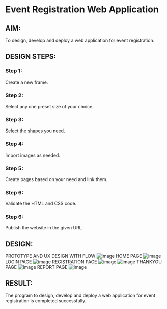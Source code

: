# Event Registration Web Application

## AIM:
To design, develop and deploy a web application for event registration.

## DESIGN STEPS:

### Step 1:
Create a new frame.

### Step 2:
Select any one preset size of your choice.

### Step 3:
Select the shapes you need.

### Step 4:
Import images as needed.

### Step 5:
Create pages based on your need and link them.

### Step 6:

Validate the HTML and CSS code.

### Step 6:

Publish the website in the given URL.

## DESIGN:
PROTOTYPE AND UX DESIGN WITH FLOW
![image](https://user-images.githubusercontent.com/119559822/215240833-2200a33f-d47b-4a99-ab1a-c722bcd4298e.png)
HOME PAGE
![image](https://user-images.githubusercontent.com/119559822/215240856-bdf7287c-7f4d-4e6f-9e54-6c2e9a4fd4f2.png)
LOGIN PAGE
![image](https://user-images.githubusercontent.com/119559822/215240920-c045a8b9-b3e5-4949-9397-814dcc86b4cb.png)
REGISTRATION PAGE
![image](https://user-images.githubusercontent.com/119559822/215240956-22c6b154-1c07-44af-9a7d-e4f3f9568ce8.png)
![image](https://user-images.githubusercontent.com/119559822/215240971-1d0a3a4d-484a-461c-b0c1-3e5da4ff8a8a.png)
THANKYOU PAGE
![image](https://user-images.githubusercontent.com/119559822/215240981-c3bf4b14-7d24-4487-bb5a-ffba48c09502.png)
REPORT PAGE
![image](https://user-images.githubusercontent.com/119559822/215241011-d8d9586a-55b3-4a0d-a0fb-cfd9eaf1e3d3.png)

## RESULT:
The program to design, develop and deploy a web application for event registration is completed successfully.
